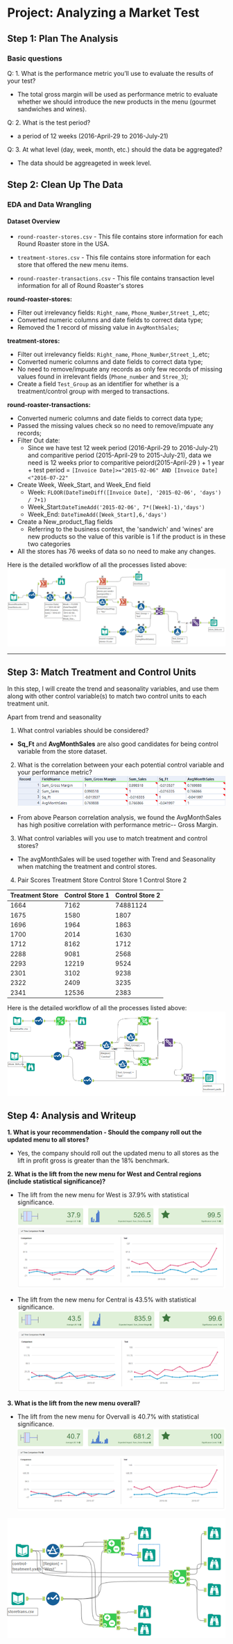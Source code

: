 # Project: Analyzing a Market Test

## Step 1: Plan The Analysis

### Basic questions  
Q:  1.	What is the performance metric you’ll use to evaluate the results of your test?
- The total gross margin will be used as performance metric to evaluate whether we should introduce the new products in the menu (gourmet sandwiches and wines).
  
Q: 2.	What is the test period?
- a period of 12 weeks (2016-April-29 to 2016-July-21) 

Q: 3.	At what level (day, week, month, etc.) should the data be aggregated?
- The data should be aggreageted in week level. 

## Step 2: Clean Up The Data 
### EDA and Data Wrangling 

#### Dataset Overview 
- `round-roaster-stores.csv` - This file contains store information for each Round Roaster store in the USA.

- `treatment-stores.csv` - This file contains store information for each store that offered the new menu items.

- `round-roaster-transactions.csv`  - This file contains transaction level information for all of Round Roaster's stores

**round-roaster-stores:**
- Filter out irrelevancy fields: `Right_name`, `Phone_Number`,`Street_1`,.etc; 
- Converted numeric columns and date fields to correct data type;
- Removed the 1 record of missing value in `AvgMonthSales`;  

**treatment-stores:**
- Filter out irrelevancy fields: `Right_name`, `Phone_Number`,`Street_1`,.etc; 
- Converted numeric columns and date fields to correct data type;
- No need to remove/impuate any records as only few records of missing values found in irrelevant fields (`Phone_number` and `Stree_3`); 
- Create a field `Test_Group` as an identifier for whether is a treatment/control group with merged to transactions. 

**round-roaster-transactions:**
- Converted numeric columns and date fields to correct data type;
- Passed the missing values check so no need to remove/impuate any records; 
- Filter Out date:
  - Since we have test 12 week period (2016-April-29 to 2016-July-21) and comparitive period (2015-April-29 to 2015-July-21), data we need is 
  12 weeks prior to comparitive peiord(2015-April-29 ) + 1 year + test period = `[Invoice Date]>="2015-02-06" AND [Invoice Date]<"2016-07-22"` 
- Create Week, Week_Start, and Week_End field 
  - Week: `FLOOR(DateTimeDiff([Invoice Date], '2015-02-06', 'days') / 7+1)`
  - Week_Start:`DateTimeAdd('2015-02-06', 7*([Week]-1),'days')`
  - Week_End: `DateTimeAdd([Week_Start],6,'days')`
- Create a New_product_flag fields
  - Referring to the business context, the 'sandwich' and 'wines' are new products so the value of this varible is 1 if the product is in these two categories  
- All the stores has 76 weeks of data so no need to make any changes.   

Here is the detailed workflow of all the processes listed above:
![](Ref/data-cleaning-workflow.png)
****
### 


## Step 3: Match Treatment and Control Units
In this step, I will create the trend and seasonality variables, and use them along with other control variable(s) to match two control units to each treatment unit.


Apart from trend and seasonality
1.	What control variables should be considered?
   - **Sq_Ft** and **AvgMonthSales** are also good candidates for being control variable from the store dataset. 
2.	What is the correlation between your each potential control variable and your performance metric?
![](Ref/Pearson.png)
   - From above Pearson correlation analysis, we found the AvgMonthSales has high positive correlation with performance metric-- Gross Margin. 
  
3.	What control variables will you use to match treatment and control stores?
   - The avgMonthSales will be used together with Trend and Seasonality when matching the treatment and control stores.  

4.	Pair Scores 
Treatment Store	Control Store 1	Control Store 2

| Treatment Store | Control Store 1 | Control Store 2 |
|-----------------|-----------------|-----------------|
| 1664            |   7162              |   74881124          |
| 1675            | 1580            | 1807            |
| 1696            | 1964            | 1863            |
| 1700            |     2014        |  1630           |
| 1712            |   8162          |    1712         |
| 2288            |    9081         |   2568          |
| 2293            |       12219|9524               |
| 2301            | 3102|9238                 |
| 2322            | 2409|3235  |
| 2341            | 12536|2383  | 
		

Here is the detailed workflow of all the processes listed above:
![](Ref/control-treatmentworkflow.png)		
		
		
## Step 4: Analysis and Writeup

**1.	What is your recommendation - Should the company roll out the updated menu to all stores?** 
- Yes, the company should roll out the updated menu to all stores as the lift in profit gross is greater than the 18% benchmark. 
  
**2.	What is the lift from the new menu for West and Central regions (include statistical significance)?**
- The lift from the new menu for West is 37.9% with statistical significance. 
  ![](Ref/lift-west.png)


- The lift from the new menu for Central is 43.5% with statistical significance. 
  ![](Ref/lift-central.png)



**3.	What is the lift from the new menu overall?** 
  - The lift from the new menu for Overvall is 40.7% with statistical significance. 
   ![](Ref/lift-overall.png)

![](Ref/testanalysisworkflow.PNG)

